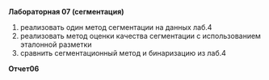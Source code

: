 **Лабораторная 07 (сегментация)**
1. реализовать один метод сегментации на данных лаб.4
2. реализовать метод оценки качества сегментации с использованием эталонной разметки
3. сравнить сегментационный метод и бинаризацию из лаб.4

**Отчет06**
